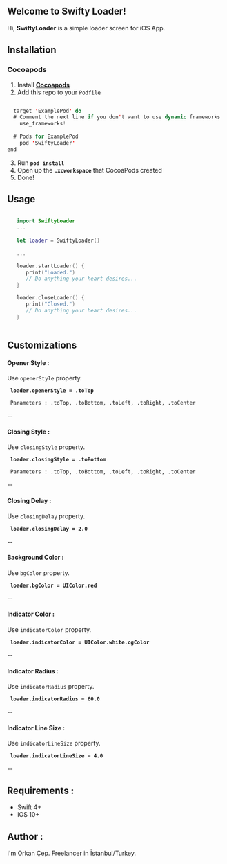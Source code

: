 ## Welcome to Swifty Loader!
Hi, **SwiftyLoader** is a simple loader screen for iOS App.


## Installation

### Cocoapods
1. Install **[Cocoapods](https://cocoapods.org)**
2. Add this repo to your `Podfile`
```swift

  target 'ExamplePod' do
  # Comment the next line if you don't want to use dynamic frameworks
    use_frameworks!
  
  # Pods for ExamplePod
	pod 'SwiftyLoader'
end

```
3. Run **`pod install`**
4. Open up the **`.xcworkspace`** that CocoaPods created
5. Done!

## Usage
```swift

   import SwiftyLoader
   ...
   
   let loader = SwiftyLoader()
   
   ...

   loader.startLoader() {
      print("Loaded.")
      // Do anything your heart desires...
   }

   loader.closeLoader() {
      print("Closed.")
      // Do anything your heart desires...
   }
   
```

## Customizations
#### Opener Style :

Use `openerStyle` property.

**`  loader.openerStyle = .toTop  `**

	 Parameters : .toTop, .toBottom, .toLeft, .toRight, .toCenter

--

#### Closing Style :

Use `closingStyle` property.

**`  loader.closingStyle = .toBottom  `**

	 Parameters : .toTop, .toBottom, .toLeft, .toRight, .toCenter
--

#### Closing  Delay :

Use `closingDelay` property.

**`  loader.closingDelay = 2.0  `**

--

#### Background Color :

Use `bgColor` property.

**`  loader.bgColor = UIColor.red  `**

--

#### Indicator Color :

Use `indicatorColor` property.

**`  loader.indicatorColor = UIColor.white.cgColor  `**

--

#### Indicator Radius :

Use `indicatorRadius` property.

**`  loader.indicatorRadius = 60.0  `**

--

#### Indicator Line Size :

Use `indicatorLineSize` property.

**`  loader.indicatorLineSize = 4.0  `**

--

## Requirements :
 - Swift 4+
 - iOS 10+

## Author :

I'm Orkan Çep. Freelancer in İstanbul/Turkey.
